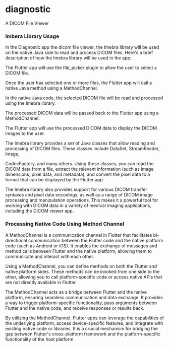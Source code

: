 # diagnostic

A DICOM File Viewer
### Imbera Library Usage

In the Diagnostic app the dicom file viewer, the Imebra library will be used on the native Java side to read and process DICOM files. 
Here's a brief description of how the Imebra library will be used in the app:

The Flutter app will use the file_picker plugin to allow the user to select a DICOM file.

Once the user has selected one or more files, the Flutter app will call a native Java method using a MethodChannel.

In the native Java code, the selected DICOM file will be read and processed using the Imebra library.

The processed DICOM data will be passed back to the Flutter app using a MethodChannel.

The Flutter app will use the processed DICOM data to display the DICOM images to the user.

The Imebra library provides a set of Java classes that allow reading and processing of DICOM files. These classes include DataSet, StreamReader, Image, 

CodecFactory, and many others. Using these classes, you can read the DICOM data from a file, extract the relevant information (such as image dimensions, pixel data, and metadata), and convert the pixel data to a format that can be displayed by the Flutter app.

The Imebra library also provides support for various DICOM transfer syntaxes and pixel data encodings, as well as a range of DICOM image processing and manipulation operations. This makes it a powerful tool for working with DICOM data in a variety of medical imaging applications, including the DICOM viewer app.

### Processing Native Code Using Method Channel

A MethodChannel is a communication channel in Flutter that facilitates bi-directional communication between the Flutter code and the native platform code (such as Android or iOS). It enables the exchange of messages and method calls between Flutter and the native platform, allowing them to communicate and interact with each other.

Using a MethodChannel, you can define methods on both the Flutter and native platform sides. These methods can be invoked from one side to the other, allowing you to call platform-specific code or access native APIs that are not directly available in Flutter.

The MethodChannel acts as a bridge between Flutter and the native platform, ensuring seamless communication and data exchange. It provides a way to trigger platform-specific functionality, pass arguments between Flutter and the native code, and receive responses or results back.

By utilizing the MethodChannel, Flutter apps can leverage the capabilities of the underlying platform, access device-specific features, and integrate with existing native code or libraries. It is a crucial mechanism for bridging the gap between Flutter's cross-platform framework and the platform-specific functionality of the host platform.
